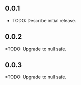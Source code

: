 ## 0.0.1

* TODO: Describe initial release.

## 0.0.2

*TODO: Upgrade to null safe.

## 0.0.3
*TODO: Upgrade to null safe.
